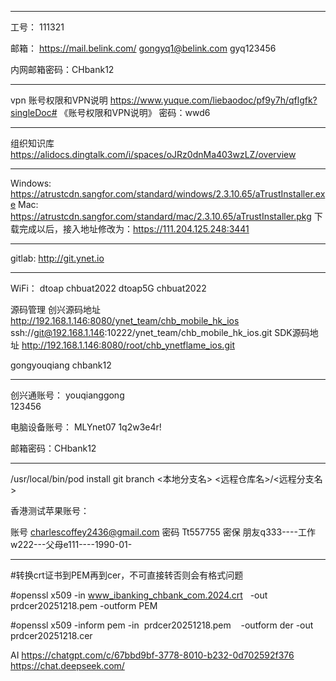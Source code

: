 ------------------
工号： 111321 

邮箱：
https://mail.belink.com/
gongyq1@belink.com
gyq123456

内网邮箱密码：CHbank12

------------------
vpn
账号权限和VPN说明
https://www.yuque.com/liebaodoc/pf9y7h/qflgfk?singleDoc# 《账号权限和VPN说明》 密码：wwd6

------------------
组织知识库
https://alidocs.dingtalk.com/i/spaces/oJRz0dnMa403wzLZ/overview

------------------
Windows: https://atrustcdn.sangfor.com/standard/windows/2.3.10.65/aTrustInstaller.exe
Mac: https://atrustcdn.sangfor.com/standard/mac/2.3.10.65/aTrustInstaller.pkg
下载完成以后，接入地址修改为：https://111.204.125.248:3441

------------------
gitlab:
http://git.ynet.io

------------------

WiFi：
dtoap   chbuat2022
dtoap5G   chbuat2022

源码管理
创兴源码地址
http://192.168.1.146:8080/ynet_team/chb_mobile_hk_ios
ssh://git@192.168.1.146:10222/ynet_team/chb_mobile_hk_ios.git
SDK源码地址
http://192.168.1.146:8080/root/chb_ynetflame_ios.git

gongyouqiang
chbank12

-------------------
创兴通账号：
youqianggong    
123456

电脑设备账号：
MLYnet07
1q2w3e4r!

邮箱密码：CHbank12

-------------------
/usr/local/bin/pod install
git branch <本地分支名> <远程仓库名>/<远程分支名>


香港测试苹果账号：

账号
charlescoffey2436@gmail.com
密码
Tt557755
密保
朋友q333----工作w222---父母e111----1990-01-


*******
#转换crt证书到PEM再到cer，不可直接转否则会有格式问题

#openssl x509 -in www_ibanking_chbank_com.2024.crt   -out prdcer20251218.pem -outform PEM

#openssl x509 -inform pem -in  prdcer20251218.pem    -outform der -out prdcer20251218.cer


AI
https://chatgpt.com/c/67bbd9bf-3778-8010-b232-0d702592f376
https://chat.deepseek.com/





